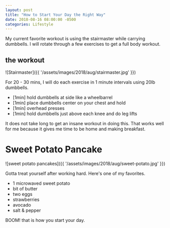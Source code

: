 ```yaml
---
layout: post
title: "How to Start Your Day the Right Way"
date: 2018-08-16 08:00:00 -0500
categories: Lifestyle
---
```


My current favorite workout is using the stairmaster while carrying dumbbells.
I will rotate through a few exercises to get a full body workout.

## the workout
![Stairmaster]({{ '/assets/images/2018/aug/stairmaster.jpg' }})

For 20 - 30 mins, I will do each exercise in 1 minute intervals using 20lb dumbbells.

- [1min] hold dumbbells at side like a wheelbarrel
- [1min] place dumbbells center on your chest and hold 
- [1min] overhead presses
- [1min] hold dumbbells just above each knee and do leg lifts

It does not take long to get an insane workout in doing this. 
That works well for me because it gives me time to be home and making breakfast.

# Sweet Potato Pancake
![sweet potato pancakes]({{ '/assets/images/2018/aug/sweet-potato.jpg' }})

Gotta treat yourself after working hard.
Here's one of my favorites.

- 1 microwaved sweet potato
- bit of butter
- two eggs
- strawberries
- avocado
- salt & pepper

BOOM! that is how you start your day.
